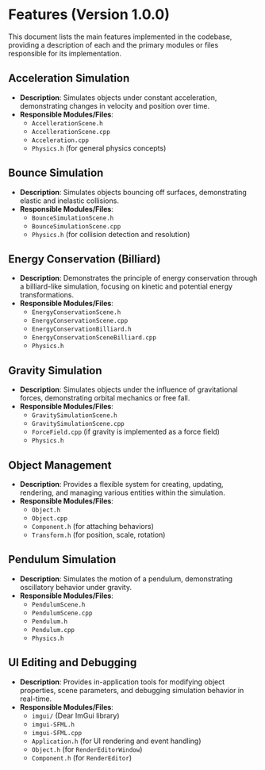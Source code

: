 # Features (Version 1.0.0)

This document lists the main features implemented in the codebase, providing a description of each and the primary modules or files responsible for its implementation.

## Acceleration Simulation

*   **Description**: Simulates objects under constant acceleration, demonstrating changes in velocity and position over time.
*   **Responsible Modules/Files**:
    *   `AccellerationScene.h`
    *   `AccellerationScene.cpp`
    *   `Acceleration.cpp`
    *   `Physics.h` (for general physics concepts)

## Bounce Simulation

*   **Description**: Simulates objects bouncing off surfaces, demonstrating elastic and inelastic collisions.
*   **Responsible Modules/Files**:
    *   `BounceSimulationScene.h`
    *   `BounceSimulationScene.cpp`
    *   `Physics.h` (for collision detection and resolution)

## Energy Conservation (Billiard)

*   **Description**: Demonstrates the principle of energy conservation through a billiard-like simulation, focusing on kinetic and potential energy transformations.
*   **Responsible Modules/Files**:
    *   `EnergyConservationScene.h`
    *   `EnergyConservationScene.cpp`
    *   `EnergyConservationBilliard.h`
    *   `EnergyConservationSceneBilliard.cpp`
    *   `Physics.h`

## Gravity Simulation

*   **Description**: Simulates objects under the influence of gravitational forces, demonstrating orbital mechanics or free fall.
*   **Responsible Modules/Files**:
    *   `GravitySimulationScene.h`
    *   `GravitySimulationScene.cpp`
    *   `ForceField.cpp` (if gravity is implemented as a force field)
    *   `Physics.h`

## Object Management

*   **Description**: Provides a flexible system for creating, updating, rendering, and managing various entities within the simulation.
*   **Responsible Modules/Files**:
    *   `Object.h`
    *   `Object.cpp`
    *   `Component.h` (for attaching behaviors)
    *   `Transform.h` (for position, scale, rotation)

## Pendulum Simulation

*   **Description**: Simulates the motion of a pendulum, demonstrating oscillatory behavior under gravity.
*   **Responsible Modules/Files**:
    *   `PendulumScene.h`
    *   `PendulumScene.cpp`
    *   `Pendulum.h`
    *   `Pendulum.cpp`
    *   `Physics.h`

## UI Editing and Debugging

*   **Description**: Provides in-application tools for modifying object properties, scene parameters, and debugging simulation behavior in real-time.
*   **Responsible Modules/Files**:
    *   `imgui/` (Dear ImGui library)
    *   `imgui-SFML.h`
    *   `imgui-SFML.cpp`
    *   `Application.h` (for UI rendering and event handling)
    *   `Object.h` (for `RenderEditorWindow`)
    *   `Component.h` (for `RenderEditor`)
